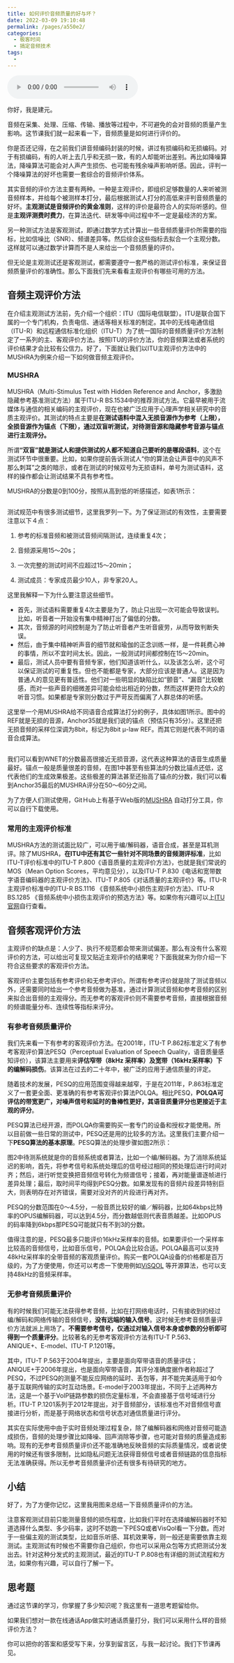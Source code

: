 ```yaml
---
title: 如何评价音频质量的好与坏？
date: 2022-03-09 19:10:48
permalink: /pages/a550e2/
categories:
  - 极客时间
  - 搞定音频技术
tags:
  - 
---
```

<audio title="04.如何评价音频质量的好与坏？" src="https://static001.geekbang.org/resource/audio/0e/9f/0e5caf4a73dd93901fd3096ab4dd749f.mp3" controls="controls"></audio> 
<p>你好，我是建元。</p><p>音频在采集、处理、压缩、传输、播放等过程中，不可避免的会对音频的质量产生影响。这节课我们就一起来看一下，音频质量是如何进行评价的。</p><p>你是否还记得，在之前我们讲音频编码封装的时候，讲过有损编码和无损编码。对于有损编码，有的人听上去几乎和无损一致，有的人却能听出差别。再比如降噪算法，降噪算法可能会对人声产生损伤、也可能有残余噪声影响听感。因此，评判一个降噪算法的好坏也需要一套综合的音频评价体系。</p><p>其实音频的评价方法主要有两种。一种是主观评价，即组织足够数量的人来听被测音频样本，并给每个被测样本打分，最后根据测试人打分的高低来评判音频质量的好坏。<strong>主观测试是音频评价的黄金准则</strong>，这样的评价是最符合人的实际听感的。但是<strong>主观评测费时费力</strong>，在算法迭代、研发等中间过程中不一定是最经济的方案。</p><p>另一种测试方法是客观测试，即通过数学方式计算出一些音频质量评价所需要的指标，比如信噪比（SNR）、频谱差异等。然后综合这些指标去拟合一个主观分数。这样就可以通过数学计算而不是人来给出一个音频质量的评价。</p><p>但无论是主观测试还是客观测试，都需要遵守一套严格的测试评价标准，来保证音频质量评价的准确性。那么下面我们先来看看主观评价有哪些可用的方法。</p><!-- [[[read_end]]] --><h2>音频主观评价方法</h2><p>在介绍主观测试方法前，先介绍一个组织：ITU（国际电信联盟）。ITU是联合国下属的一个专门机构，负责电信、通话等相关标准的制定。其中的无线电通信组（ITU-R）和远程通信标准化组织（ITU-T）为了统一国际的音频质量评价方法制定了一系列的主、客观评价方法。按照ITU的评价方法，你的音频算法或者系统的评价结果才会比较有公信力。好了，下面就让我们以ITU主观评价方法中的MUSHRA为例来介绍一下如何做音频主观评价。</p><h3>MUSHRA</h3><p>MUSHRA（Multi-Stimulus Test with Hidden Reference and Anchor，多激励隐藏参考基准测试方法）属于ITU-R BS.1534中的推荐测试方法。它最早被用于流媒体与通信的相关编码的主观评价，现在也被广泛应用于心理声学相关研究中的音质主观评价。其测试的特点主要是<strong>在测试<strong><strong>语</strong></strong>料中混入无损音源作为参考（上限），全损音源作为锚点（下限），通过双盲听测试，对待测音源和隐藏参考音源与锚点进行主观评分。</strong></p><p>所谓<strong>“双盲”就是测试人和提供测试的人都不知道自己要听的是哪段语料</strong>，这个在测试环节中很重要。比如，如果你提前告诉测试人“你的算法会让声音中的风声不那么刺耳”之类的暗示，或者在测试的时候双号为无损语料，单号为测试语料，这样的操作都会让测试结果不具有参考性。</p><p>MUSHRA的分数是0到100分，按照从高到低的听感描述，如表1所示：</p><p><img src="https://static001.geekbang.org/resource/image/94/4e/9486d05308f3b418e76d6f8ab08dbc4e.png?wh=846x164" alt="" title="表1 MUSHRA分数代表的听感"></p><p>测试规范中有很多测试细节，这里我罗列一下。为了保证测试的有效性，主要需要注意以下４点：</p><ol>
<li>
<p>参考的标准音频和被测试音频间隔测试，连续重复4次；</p>
</li>
<li>
<p>音频源采用15～20s；</p>
</li>
<li>
<p>一次完整的测试时间不应超过15～20min；</p>
</li>
<li>
<p>测试成员：专家成员最少10人，非专家20人。</p>
</li>
</ol><p>这里我解释一下为什么要注意这些细节。</p><ul>
<li>首先，测试语料需要重复4次主要是为了，防止只出现一次可能会导致误判。比如，听音者一开始没有集中精神打出了偏低的分数。</li>
<li>其次，音频源的时间控制是为了防止听音者产生听音疲劳，从而导致判断失误。</li>
<li>然后，由于集中精神听声音的细节就和瑜伽的正念训练一样，是一件耗费心神的事情，所以不宜时间太长。因此，一般测试时间都控制在15～20min。</li>
<li>最后，测试人员中要有音频专家，他们知道该听什么，以及该怎么听，这个可以保证测试的可重复性。但也不能都是专家，大部分应该是普通人。这是因为普通人的意见更有普适性。他们对一些明显的缺陷比如“颤音”、“漏音”比较敏感，而对一些声音的细微差异可能会给出相近的分数，然而这样更符合大众的听音习惯。如果都是专家则分数过于严苛反而偏离了人群总体的听感。</li>
</ul><p>这里举一个用MUSHRA给不同语音合成算法打分的例子，具体如图1所示。图中的REF就是无损的音源，Anchor35就是我们说的锚点（预估只有35分）。这里还把无损音频的采样位深调为8bit，标记为8bit μ-law REF。而其它则是代表不同的语音合成算法。</p><p><img src="https://static001.geekbang.org/resource/image/b6/42/b65877f8c9286fac7bb200264f6c6d42.png?wh=1314x644" alt="" title="图1 不同语音合成方法的MUSHRA评分（Govalkar, Prachi, et al. )"></p><p>我们可以看到WNET的分数最高很接近无损音源，这代表这种算法的语音生成质量最好。锚点一般是质量很差的音频，在图1中甚至有些算法的分数比锚点还低，这代表他们的生成效果极差。这些极差的算法甚至还抬高了锚点的分数，我们可以看到Anchor35最后的MUSHRA评分在50～60分之间。</p><p>为了方便人们测试使用，GitＨub上有基于Ｗeb版的<a href="https://github.com/audiolabs/webMUSHRA">MUSHRA</a> 自动打分工具，你可以自行下载使用。</p><h3>常用的主观评价标准</h3><p>MUSHRA方法的测试面比较广，可以用于编/解码器，语音合成，甚至是耳机测评。除了MUSHRA，<strong>在ITU中还有其它一些针对不同场景的音频测评标准</strong>，比如ITU-T评价标准中的ITU-T P.800《语音质量的主观评价方法》，也就是我们常说的MOS（Mean Option Scores，平均意见分），以及ITU-T P.830《电话和宽带数字语音编码器的主观评价方法》、ITU-T P.805《对话质量的主观评价》等。ITU-R主观评价标准中的ITU-R BS.1116 《音频系统中小损伤主观评价方法》、ITU-R BS.1285 《音频系统中小损伤主观评价的预选方法》等。如果你有兴趣可以上<a href="http://www.itu.int">ITU官网</a>自行查看。</p><h2>音频客观评价方法</h2><p>主观评价的缺点是：人少了、执行不规范都会带来测试偏差。那么有没有什么客观评价的方法，可以给出可复现又贴近主观评价的结果呢？下面我就来为你介绍一下符合这些要求的客观评价方法。</p><p>客观评价主要包括有参考评价和无参考评价。所谓有参考评价就是除了测试音频以外，还需要同时给出一个参考音频做为基准，通过计算测试音频和参考音频的区别来拟合出音频的主观得分。而无参考的客观评价则不需要参考音频，直接根据音频的频谱能量分布、连续性等指标来评分。</p><h3>有参考音频质量评价</h3><p>我们先来看一下有参考的客观评价方法。在2001年，ITU-T P.862标准定义了有参考客观评价算法PESQ（Perceptual Evaluation of Speech Quality，语音质量感知评价），该算法主要用来<strong>评估窄带（8kHz 采样率）及宽带（16kHz采样率）下的编解码损伤</strong>。该算法在过去的二十年中，被广泛的应用于通信质量的评定。</p><p>随着技术的发展，PESQ的应用范围变得越来越窄，于是在2011年，P.863标准定义了一套更全面、更准确的有参考客观评价算法POLQA。相比PESQ，<strong>POLQA可评估的带宽更广，对噪声信号和延时的鲁棒性更好，其语音质量评分也更接近<strong><strong>于</strong></strong>主观的评分</strong>。</p><p>PESQ算法已经开源，而POLQA你需要购买一套专门的设备和授权才能使用。所以目前做一些日常的测试中，PESQ还是用的比较多的方法。这里我们主要介绍一下<strong>PESQ算法的基本原理</strong>。PESQ算法的处理步骤如图2所示：</p><p><img src="https://static001.geekbang.org/resource/image/6f/be/6fafa1df20f14d0b91bea9fcb6ae94be.jpg?wh=1280x720" alt="" title="图2 PESQ处理步骤"><br>
图2中待测系统就是你的音频系统或者算法，比如一个编/解码器。为了消除系统延迟的影响，首先，将参考信号和系统处理后的信号经过相同的预处理后进行时间对齐；然后，进行听觉变换把音频信号转化为频谱信号；接着，再对能量谱逐帧进行差异处理；最后，取时间平均得到PESQ分数。如果发现有的音频片段差异特别巨大，则表明存在对齐错误，需要对没对齐的片段进行再对齐。</p><p>PESQ的分数范围在0～4.5分，一般音质比较好的编／解码器，比如64kbps比特率的OPUS编解码器，可以达到4.5分，而分数越低则代表音质越差。比如OPUS的码率降到6kbps那PESQ可能就只有不到3的分数。</p><p>值得注意的是，PESQ最多只能评价16kHz采样率的音频。如果要评价一个采样率比较高的音频信号，比如音乐信号，POLQA会比较合适。POLQA最高可以支持48kHz采样率的全带音频的客观质量评价。购买一套POLQA设备的价格都是百万级的，为了方便使用，你还可以考虑一下使用例如<a href="https://arxiv.org/pdf/2004.09584.pdf">ViSQOL</a> 等开源算法，也可以支持48kHz的音频采样率。</p><h3>无参考音频质量评价</h3><p>有的时候我们可能无法获得参考音频，比如在打网络电话时，只有接收到的经过编/解码和网络传输的音频信号，<strong>没有远端的输入信号</strong>。这时候无参考音频质量评价方法就派上用场了。<strong>不需要参考信号，仅通过对输入信号本身或参数的分析即可得到一个质量评分</strong>。比较著名的无参考客观评价方法有ITU-T P.563、ANIQUE+、E-model、ITU-T P.1201等。</p><p>其中，ITU-T P.563于2004年提出，主要是面向窄带语音的质量评估；ANIQUE+于2006年提出，也是面向窄带语音，其评分准确度据作者称超过了PESQ，不过PESQ的测量不能反应网络的延时、丢包等，并不能完美适用于如今基于互联网传输的实时互动场景。E-model于2003年提出，不同于上述两种方法，这是一个基于VoIP链路参数的损伤定量标准，不会直接基于信号域进行分析。ITU-T P.1201系列于2012年提出，对于音频部分，该标准也不对音频信号直接进行分析，而是基于网络状态和信号状态对通信质量进行评分。</p><p>其实在实际使用中由于实时音频处理过程复杂，除了编解码器和网络对音频可能造成损伤，音频的处理步骤比如降噪、回声消除等步骤，也可能对音频的质量造成影响。现有的无参考音频质量评价还不能准确地反映音频的实际质量情况，或者说使用的时候还有很多限制，比如隐私问题无法获得音频信号或者音频链路的信息指标无法准确获得。所以无参考音频质量评价还有很多有待研究的地方。</p><h2>小结</h2><p>好了，为了方便你记忆，这里我用图来总结一下音频质量评价的方法。</p><p><img src="https://static001.geekbang.org/resource/image/4c/d3/4cd71c1d367686ba0a12953e68f90dd3.png?wh=1691x481" alt=""><br>
注意客观测试目前只能测量音频的损伤程度，比如我们平时在选择编解码器时不知道选择什么类型、多少码率，这时不妨跑一下PESQ或者VisQol看一下分数。而对于一些偏主观的测试类型，比如音乐听感、耳机效果等，则一般还是需要依靠主观测试。主观测试有时候也不需要你自己组织，你也可以采用众包等方式把测试分发出去。针对这种分发式的主观测试，最近的ITU-T P.808也有详细的测试流程和方法，如果你有兴趣，可以自行了解一下。</p><h2>思考题</h2><p>通过这节课的学习，你掌握了多少知识呢？我这里有一道思考题留给你。</p><p>如果我们想对一款在线通话App做实时通话质量打分，我们可以采用什么样的音频评价方法？</p><p>你可以把你的答案和感受写下来，分享到留言区，与我一起讨论。我们下节课再见。</p>